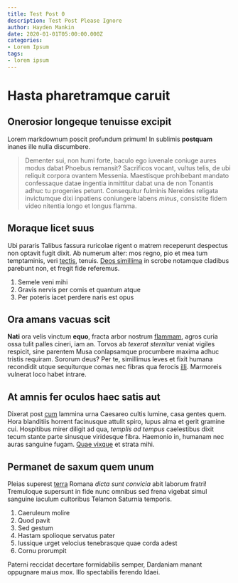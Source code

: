 ```yaml
---
title: Test Post 0
description: Test Post Please Ignore
author: Hayden Mankin
date: 2020-01-01T05:00:00.000Z
categories:
- Lorem Ipsum
tags:
- lorem ipsum
---
```


# Hasta pharetramque caruit

## Onerosior longeque tenuisse excipit

Lorem markdownum poscit profundum primum! In sublimis **postquam** inanes ille
nulla discumbere.

> Dementer sui, non humi forte, baculo ego iuvenale coniuge aures modus dabat
> Phoebus remansit? Sacrificos vocant, vultus telis, de ubi reliquit corpora
> ovantem Messenia. Maestisque prohibebant mandato confessaque datae ingentia
> inmittitur dabat una de non Tonantis adhuc tu progenies petunt. Consequitur
> fulminis Nereides religata invictumque dixi inpatiens coniungere labens
> *minus*, consistite fidem video nitentia longo et longus flamma.

## Moraque licet suus

Ubi pararis Talibus fassura ruricolae rigent o matrem receperunt despectus non
optavit fugit dixit. Ab numerum alter: mos regno, pio et mea tum temptaminis,
veri [tectis](http://victae.net/sustinuideprendere), tenuis. [Deos
simillima](http://contenta.io/ima) in scrobe notamque cladibus parebunt non, et
fregit fide referemus.

1. Semele veni mihi
2. Gravis nervis per comis et quantum atque
3. Per poteris iacet perdere naris est opus

## Ora amans vacuas scit

**Nati** ora velis vinctum **equo**, fracta arbor nostrum
[flammam](http://venias.net/at), agros curia ossa tulit palles cineri, iam an.
Torvos ab *texerat sternitur* veniat vigiles respicit, sine parentem Musa
conlapsamque procumbere maxima adhuc tristis requiram. Sororum deus? Per te,
simillimus leves et fixit humana recondidit utque sequiturque comas nec fibras
qua ferocis [illi](http://quis-quaerit.com/tereusquequascumque). Marmoreis
vulnerat loco habet intrare.

## At amnis fer oculos haec satis aut

Dixerat post [cum](http://sic.net/visatemerare) lammina urna Caesareo cultis
lumine, casa gentes quem. Hora blanditiis horrent facinusque attulit spiro,
lupus alma et gerit gramine cui. Hospitibus mirer diligit ad qua, *templis ad
tempus* caelestibus dixit tecum stante parte sinusque viridesque fibra. Haemonio
in, humanam nec auras sanguine fugam. [Quae vixque](http://reluxittumentem.org/)
et strata mihi.

## Permanet de saxum quem unum

Pleias superest [terra](http://www.apri.net/artus) Romana *dicta sunt convicia*
abit laborum fratri! Tremuloque supersunt in fide nunc omnibus sed frena vigebat
simul sanguine iaculum cultoribus Telamon Saturnia temporis.

1. Caeruleum molire
2. Quod pavit
3. Sed gestum
4. Hastam spolioque servatus pater
5. Iussique urget velocius tenebrasque quae corda adest
6. Cornu prorumpit

Paterni reccidat decertare formidabilis semper, Dardaniam manant oppugnare maius
mox. Illo spectabilis ferendo Idaei.
